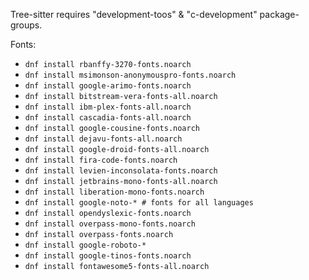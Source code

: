 Tree-sitter requires "development-toos" & "c-development" package-groups.

Fonts:
* `dnf install rbanffy-3270-fonts.noarch`
* `dnf install msimonson-anonymouspro-fonts.noarch`
* `dnf install google-arimo-fonts.noarch`
* `dnf install bitstream-vera-fonts-all.noarch`
* `dnf install ibm-plex-fonts-all.noarch`
* `dnf install cascadia-fonts-all.noarch`
* `dnf install google-cousine-fonts.noarch`
* `dnf install dejavu-fonts-all.noarch`
* `dnf install google-droid-fonts-all.noarch`
* `dnf install fira-code-fonts.noarch`
* `dnf install levien-inconsolata-fonts.noarch`
* `dnf install jetbrains-mono-fonts-all.noarch`
* `dnf install liberation-mono-fonts.noarch`
* `dnf install google-noto-* # fonts for all languages`
* `dnf install opendyslexic-fonts.noarch`
* `dnf install overpass-mono-fonts.noarch`
* `dnf install overpass-fonts.noarch`
* `dnf install google-roboto-*`
* `dnf install google-tinos-fonts.noarch`
* `dnf install fontawesome5-fonts-all.noarch`

